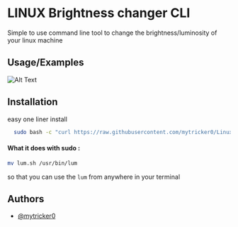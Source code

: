 
# LINUX Brightness changer CLI

Simple to use command line tool to change the brightness/luminosity of your linux machine 


## Usage/Examples

![Alt Text](demo.gif)
## Installation

easy one liner install

```bash
  sudo bash -c "curl https://raw.githubusercontent.com/mytricker0/Linux-Brightness-Changer/main/install.sh | sh"
```

#### What it does with sudo :

```bash
mv lum.sh /usr/bin/lum
```
so that you can use the `lum` from anywhere in your terminal 
## Authors

- [@mytricker0](https://www.github.com/mytricker0)

